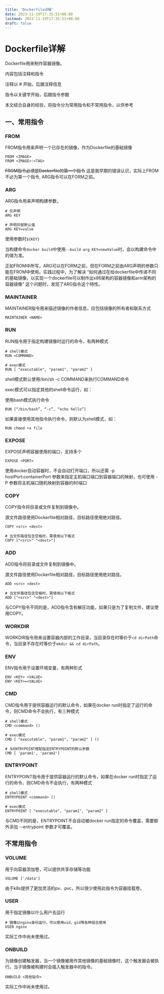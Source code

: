 ```yaml
---
title: 'Dockerfile详解'
date: 2023-11-19T17:35:51+08:00
lastmod: 2023-11-19T17:35:51+08:00
draft: false
---
```

# Dockerfile详解

Dockerfile用来制作容器镜像。

内容包括注释和指令

注释以 # 开始，后跟注释信息

指令以关键字开始，后跟指令参数

本文结合自身的经验，将指令分为常用指令和不常用指令，以供参考

## 一、常用指令

### FROM
FROM指令用来声明一个已存在的镜像，作为Dockerfile的基础镜像
```
FROM <IMAGE>
FROM <IMAGE>:<TAG>
```
~~FROM指令必须是Dockerfile的第一个指令~~ 这是我早期的错误认识，实际上FROM不必为第一个指令, ARG指令可以在FORM之前。

### ARG
ARG指令用来声明构建参数，
```
# 仅声明
ARG KEY

# 声明并赋默认值
ARG KEY=value
```
使用参数时`${KEY}`

当构建命令`docker build`中使用`--build-arg KEY=newValue`时，会以构建命令中的值为准。

正如FROM中所写，ARG可以在FORM之前，但在FORM之前由ARG声明的参数只能在FROM中使用。实践过程中，为了解决 “如何通过在给dockerfile中传递不同的基础镜像，以实现一个dockerfile可以制作出x86架构的容器镜像和arm架构的容器镜像” 这个问题时，发现了ARG指令这个特性。

### MAINTAINER
MAINTAINER指令用来描述镜像的作者信息，应包括镜像的所有者和联系方式
```
MAINTAINER <NAME>
```
### RUN
RUN指令用于指定构建镜像时运行的命令，有两种模式

```
# shell模式
RUN <COMMAND>

# exec模式
RUN [ "executable", "param1", "param2" ]
```
shell模式默认使用/bin/sh -c COMMAND来执行COMMAND命令

exec模式可以指定其他的shell命令运行，如：

使用bash模式执行命令
```
RUN [“/bin/bash”, “-c”, “echo hello”]
```
如果直接使用其他指令执行命令，则默认为shell模式，如：
```
RUN chmod +x file
```
### EXPOSE
EXPOSE声明容器使用的端口，支持多个
```
EXPOSE <PORT>
```
使用docker启动容器时，不会自动打开端口，所以还需 -p hostPort:containerPort 参数来指定主机端口端口到容器端口的映射，也可使用 -P 参数将主机端口随机映射到容器的80端口

### COPY
COPY指令将目录或文件复制到镜像中。

源文件路径使用Dockerfile相对路径，目标路径使用绝对路径。
```
COPY <src> <dest>

# 当文件路径包含空格时，需使用以下格式
COPY ["<src>" "<dest>"] 
```
### ADD
ADD指令将目录或文件复制到镜像中。

源文件路径使用Dockerfile相对路径，目标路径使用绝对路径。
```
ADD <src> <dest>

# 当文件路径包含空格时，需使用以下格式
ADD ["<src>" "<dest>"] 
```
与COPY指令不同的是，ADD指令含有解压功能，如果只是为了复制文件，建议使用COPY。
### WORKDIR
WORKDIR指令用来设置容器内部的工作目录，当目录存在时等价于`cd dirPath`命令，当目录不存在时等价于`mkdir && cd dirPath`。
### ENV
ENV指令用于设置环境变量，有两种形式
```
ENV <KEY> <VALUE>
ENV <KEY>=<VALUE>
```
### CMD
CMD指令用于提供容器运行的默认命令，如果在docker run时指定了运行的命令，则CMD命令不会执行，有三种模式
```
# shell模式
CMD <command> ()

# exec模式
CMD [ "executable", "param1", "param2" ] ()

# 与ENTRYPOINT搭配指定ENTRYPOINT的默认参数
CMD [ 'param1', 'param2']
```
### ENTRYPOINT
ENTRYPOINT指令用于提供容器运行的默认命令，如果在docker run时指定了运行的命令，则CMD命令不会执行，有两种模式

```
# shell模式
ENTRYPOINT <command> ()

# exec模式
ENTRYPOINT [ "executable", "param1", "param2" ]
```
与CMD不同的是，ENTRYPOINT不会自动被docker run指定的命令覆盖，需要额外添加 --entrypoint 参数才可覆盖。
## 不常用指令
### VOLUME
用于向容器添加卷，可以提供共享存储等功能
```
VOLUME ['/data']
```
由于k8s提供了更加灵活的pv、pvc，所以很少使用此指令为容器挂载卷。
### USER
用于指定镜像以什么用户去运行
```
# 镜像以nginx身份运行，可以使用uid，gid等各种组合使用
USER nginx
```
实际工作中尚未使用过。
### ONBUILD
为镜像创建触发器，当一个镜像被用作其他镜像的基础镜像时，这个触发器会被执行。当子镜像被构建时会插入触发器中的指令。
```
ONBUILD <其他指令>
```
实际工作中尚未使用过。